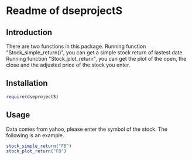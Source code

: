 Readme of dseprojectS
=====================

Introduction
------------
There are two functions in this package. Running function "Stock_simple_return()", you can get a simple stock return of lastest date. Running function "Stock_plot_return", you can get the plot of the open, the close and the adjusted price of the stock you enter. 

Installation
------------
```R
require(dseprojectS)
```

Usage
-----
Data comes from yahoo, please enter the symbol of the stock. The following is an example.
```R
stock_simple_return("FB")
stock_plot_return("FB")
```
